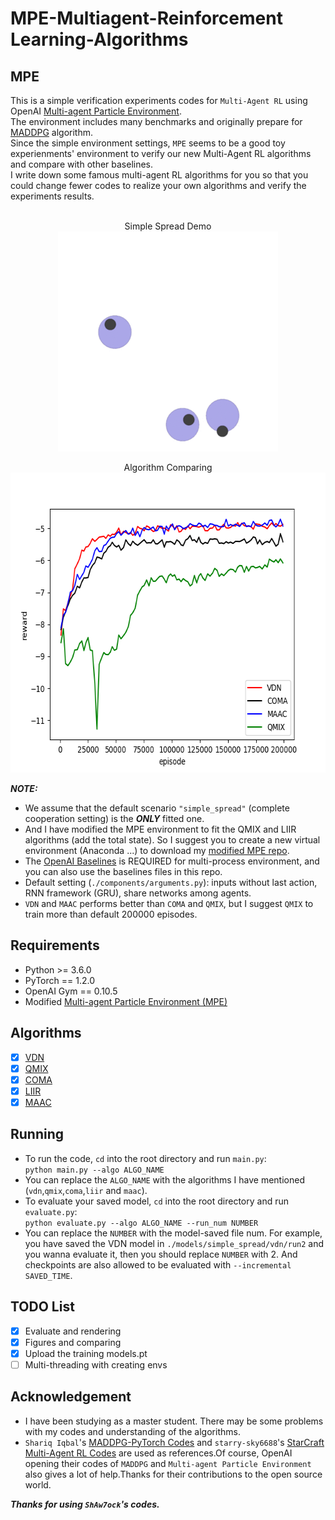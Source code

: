 MPE-Multiagent-Reinforcement Learning-Algorithms
=======================
## MPE
This is a simple verification experiments codes for `Multi-Agent RL` using OpenAI [Multi-agent Particle Environment](https://github.com/openai/multiagent-particle-envs).<br>
The environment includes many benchmarks and originally prepare for [MADDPG](https://arxiv.org/pdf/1706.02275.pdf) algorithm.<br>
Since the simple environment settings, `MPE` seems to be a good toy experienments' environment to verify our new Multi-Agent RL algorithms and compare with other baselines.<br>
I write down some famous multi-agent RL algorithms for you so that you could change fewer codes to realize your own algorithms and verify the experiments results.<br>
<br>

<p align="center">
 Simple Spread Demo<br>
 <img src="https://github.com/ShAw7ock/MPE-Multiagent-RL-Algos/blob/master/models/simple_spread/vdn/run3/results/VDN_Simple_Spread.gif" width="352" height="352"><br>
</p>

<p align="center">
 Algorithm Comparing<br>
 <img src="https://github.com/ShAw7ock/MPE-Multiagent-RL-Algos/blob/master/models/myplot.png" width="640" height="480">
</p>

***NOTE:*** <br>
* We assume that the default scenario `"simple_spread"` (complete cooperation setting) is the ***ONLY*** fitted one.<br>
* And I have modified the MPE environment to fit the QMIX and LIIR algorithms (add the total state). So I suggest you to create a new virtual environment (Anaconda ...) to download my [modified MPE repo](https://github.com/ShAw7ock/mpe-modified-repo).
* The [OpenAI Baselines](https://github.com/openai/baselines) is REQUIRED for multi-process environment, and you can also use the baselines files in this repo.
* Default setting (`./components/arguments.py`): inputs without last action, RNN framework (GRU), share networks among agents.
* `VDN` and `MAAC` performs better than `COMA` and `QMIX`, but I suggest `QMIX` to train more than default 200000 episodes.
## Requirements
* Python >= 3.6.0
* PyTorch == 1.2.0
* OpenAI Gym == 0.10.5
* Modified [Multi-agent Particle Environment (MPE)](https://github.com/ShAw7ock/mpe-modified-repo)
## Algorithms
- [x] [VDN](https://arxiv.org/pdf/1706.05296.pdf)
- [x] [QMIX](http://proceedings.mlr.press/v80/rashid18a/rashid18a.pdf)
- [x] [COMA](https://ojs.aaai.org/index.php/AAAI/article/view/11794)
- [x] [LIIR](https://proceedings.neurips.cc/paper/2019/file/07a9d3fed4c5ea6b17e80258dee231fa-Paper.pdf)
- [x] [MAAC](http://proceedings.mlr.press/v97/iqbal19a/iqbal19a.pdf)
## Running
- To run the code, `cd` into the root directory and run `main.py`:<br>
``python main.py --algo ALGO_NAME``
- You can replace the `ALGO_NAME` with the algorithms I have mentioned (`vdn`,`qmix`,`coma`,`liir` and `maac`).
- To evaluate your saved model, `cd` into the root directory and run `evaluate.py`:<br>
``python evaluate.py --algo ALGO_NAME --run_num NUMBER``
- You can replace the `NUMBER` with the model-saved file num. For example, you have saved the VDN model in `./models/simple_spread/vdn/run2` and you wanna evaluate it, then you should replace `NUMBER` with 2. And checkpoints are also allowed to be evaluated with `--incremental SAVED_TIME`.
## TODO List
- [x] Evaluate and rendering
- [x] Figures and comparing
- [x] Upload the training models.pt
- [ ] Multi-threading with creating envs

Acknowledgement
---------------
* I have been studying as a master student. There may be some problems with my codes and understanding of the algorithms.<br>
* `Shariq Iqbal`'s [MADDPG-PyTorch Codes](https://github.com/shariqiqbal2810/maddpg-pytorch) and `starry-sky6688`'s [StarCraft Multi-Agent RL Codes](https://github.com/starry-sky6688/StarCraft) are used as references.Of course, OpenAI opening their codes of `MADDPG` and `Multi-agent Particle Environment` also gives a lot of help.Thanks for their contributions to the open source world.<br>

***Thanks for using `ShAw7ock`'s codes.***
